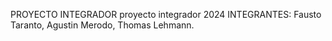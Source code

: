 PROYECTO INTEGRADOR
proyecto integrador 2024
INTEGRANTES: Fausto Taranto, Agustin Merodo, Thomas Lehmann.
